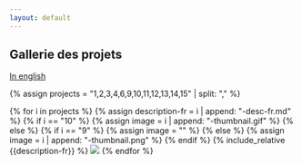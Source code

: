 ```yaml
---
layout: default
---
```


## Gallerie des projets

[In english](./index.html)

{% assign projects = "1,2,3,4,6,9,10,11,12,13,14,15" | split: "," %}

{% for i in projects %}
  {% assign description-fr = i | append: "-desc-fr.md" %}
  {% if i == "10" %}
    {% assign image = i | append: "-thumbnail.gif" %}
  {% else %}
    {% if i == "9" %}
      {% assign image = "" %}
    {% else %}
      {% assign image = i | append: "-thumbnail.png" %}
  {% endif %}
  {% include_relative {{description-fr}} %}
  ![]({{image}})
{% endfor %}

